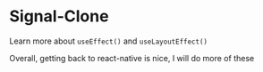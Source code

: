 # Signal-Clone
Learn more about ```useEffect()``` and ```useLayoutEffect()```

Overall, getting back to react-native is nice, I will do more of these

